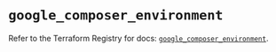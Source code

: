 # `google_composer_environment`

Refer to the Terraform Registry for docs: [`google_composer_environment`](https://registry.terraform.io/providers/hashicorp/google-beta/6.48.0/docs/resources/google_composer_environment).
